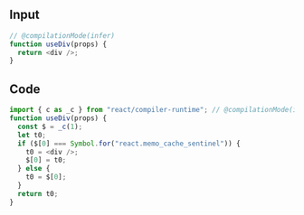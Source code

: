 
## Input

```javascript
// @compilationMode(infer)
function useDiv(props) {
  return <div />;
}

```

## Code

```javascript
import { c as _c } from "react/compiler-runtime"; // @compilationMode(infer)
function useDiv(props) {
  const $ = _c(1);
  let t0;
  if ($[0] === Symbol.for("react.memo_cache_sentinel")) {
    t0 = <div />;
    $[0] = t0;
  } else {
    t0 = $[0];
  }
  return t0;
}

```
      